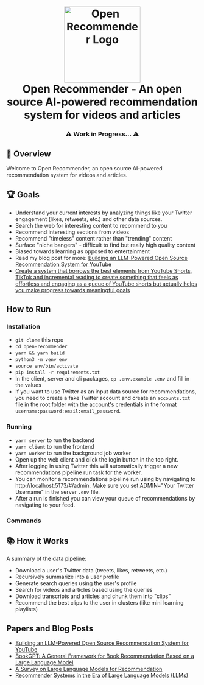 <h1 align="center">
    <img src="https://raw.githubusercontent.com/bjsi/open-recommender/main/img/logo.webp" alt="Open Recommender Logo" height="200">
    <br/>
    Open Recommender - An open source AI-powered recommendation system for videos and articles
</h1>

<h3 align="center">⚠️ Work in Progress... ⚠️</h3>

## 🚀 Overview

Welcome to Open Recommender, an open source AI-powered recommendation system for videos and articles.

## 🏆 Goals

- Understand your current interests by analyzing things like your Twitter engagement (likes, retweets, etc.) and other data sources.
- Search the web for interesting content to recommend to you
- Recommend interesting sections from videos
- Recommend "timeless" content rather than "trending" content
- Surface "niche bangers" - difficult to find but really high quality content
- Biased towards learning as opposed to entertainment
- Read my blog post for more: [Building an LLM-Powered Open Source Recommendation System for YouTube](https://dev.to/experilearning/building-an-llm-powered-open-source-recommendation-system-40fg)
- [Create a system that borrows the best elements from YouTube Shorts, TikTok and incremental reading to create something that feels as effortless and engaging as a queue of YouTube shorts but actually helps you make progress towards meaningful goals](https://experimentallearning.substack.com/p/from-spaced-repetition-systems-to)

## How to Run

### Installation

- `git clone` this repo
- `cd open-recommender`
- `yarn && yarn build`
- `python3 -m venv env`
- `source env/bin/activate`
- `pip install -r requirements.txt`
- In the client, server and cli packages, `cp .env.example .env` and fill in the values
- If you want to use Twitter as an input data source for recommendations, you need to create a fake Twitter account and create an `accounts.txt` file in the root folder with the account's credentials in the format `username:password:email:email_password`.

### Running

- `yarn server` to run the backend
- `yarn client` to run the frontend
- `yarn worker` to run the background job worker
- Open up the web client and click the login button in the top right.
- After logging in using Twitter this will automatically trigger a new recommendations pipeline run task for the worker.
- You can monitor a recommendations pipeline run using by navigating to http://localhost:5173/#/admin. Make sure you set ADMIN="Your Twitter Username" in the server `.env` file.
- After a run is finished you can view your queue of recommendations by navigating to your feed.

### Commands

## 📚 How it Works

A summary of the data pipeline:

- Download a user's Twitter data (tweets, likes, retweets, etc.)
- Recursively summarize into a user profile
- Generate search queries using the user's profile
- Search for videos and articles based using the queries
- Download transcripts and articles and chunk them into "clips"
- Recommend the best clips to the user in clusters (like mini learning playlists)

## Papers and Blog Posts

- [Building an LLM-Powered Open Source Recommendation System for YouTube](https://dev.to/experilearning/building-an-llm-powered-open-source-recommendation-system-40fg)
- [BookGPT: A General Framework for Book Recommendation Based on a Large Language Model](https://arxiv.org/pdf/2305.15673.pdf)
- [A Survey on Large Language Models for Recommendation](https://arxiv.org/abs/2305.19860)
- [Recommender Systems in the Era of Large Language Models (LLMs)](https://arxiv.org/abs/2307.02046)
